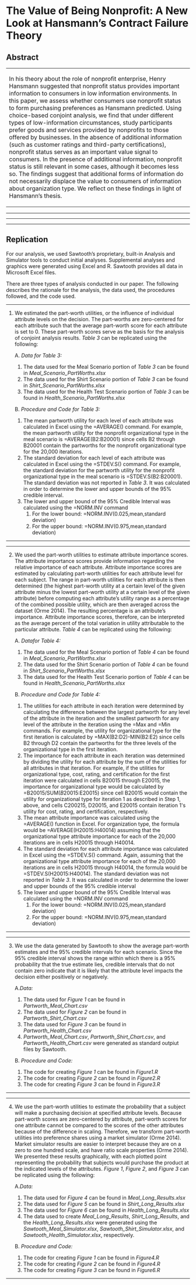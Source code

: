 # The Value of Being Nonprofit: A New Look at Hansmann’s Contract Failure Theory
<!---#### **Eva Witesman**, Romney Institute of Public Service and Ethics, Brigham Young University
#### **Curtis Child**, Department of Sociology, Brigham Young University
#### **Chris Silvia**, Romney Institute of Public Service and Ethics, Brigham Young University--->


## Abstract
     
<table><tr><td> 

In his theory about the role of nonprofit enterprise, Henry Hansmann suggested that nonprofit status provides important information to consumers in low information environments. In this paper, we assess whether consumers use nonprofit status to form purchasing preferences as Hansmann predicted. Using choice-based conjoint analysis, we find that under different types of low-information circumstances, study participants prefer goods and services provided by nonprofits to those offered by businesses. In the absence of additional information (such as customer ratings and third-party certifications), nonprofit status serves as an important value signal to consumers. In the presence of additional information, nonprofit status is still relevant in some cases, although it becomes less so. The findings suggest that additional forms of information do not necessarily displace the value to consumers of information about organization type. We reflect on these findings in light of Hansmann’s thesis.   
 
</td></tr></table>


-----

<!---This repository contains the data and code for:
> # ENTER CITATION HERE --->
-----
-----
## Replication
For our analysis, we used Sawtooth’s proprietary, built-in Analysis and Simulator tools to conduct initial analyses. Supplemental analyses and graphics were generated using Excel and R. Sawtooth provides all data in Microsoft Excel files.  

There are three types of analysis conducted in our paper. The following describes the rationale for the analysis, the data used, the procedures followed, and the code used.

----
1. We estimated the part-worth utilities, or the influence of individual attribute levels on the decision. The part-worths are zero-centered for each attribute such that the average part-worth score for each attribute is set to 0. These part-worth scores serve as the basis for the analysis of conjoint analysis results. *Table 3* can be replicated using the following:

     
     A. *Data for Table 3:*
     1. The data used for the Meal Scenario portion of *Table 3* can be found in *Meal_Scenario_PartWorths.xlsx*
     2. The data used for the Shirt Scenario portion of *Table 3* can be found in *Shirt_Scenario_PartWorths.xlsx*
     3. The data used for the Health Test Scenario portion of *Table 3* can be found in *Health_Scenario_PartWorths.xlsx*
     
     B. *Procedure and Code for Table 3:*
     1. The mean partworth utility for each level of each attribute was calculated in Excel using the =AVERAGE() command. For example, the mean partworth utility for the nonprofit organizational type in the meal scenario is =AVERAGE(B2:B20001) since cells B2 through B20001 contain the partworths for the nonprofit organizational type for the 20,000 iterations.
     2. The standard deviation for each level of each attribute was calculated in Excel using the =STDEV.S() command. For example, the standard deviation for the partworth utility for the nonprofit organizational type in the meal scenario is =STDEV.S(B2:B20001). The standard deviation was not reported in *Table 3*. It was calculated in order to determine the lower and upper bounds of the 95% credible interval.
     3. The lower and upper bound of the 95% Credible Interval was calculated using the =NORM.INV command
        1. For the lower bound: =NORM.INV(0.025,mean,standard deviation)
        2. For the upper bound: =NORM.INV(0.975,mean,standard deviation)

----
        
----
2. We used the part-worth utilities to estimate attribute importance scores. The attribute importance scores provide information regarding the relative importance of each attribute. Attribute importance scores are estimated by calculating part-worth utilities for each attribute level for each subject. The range in part-worth utilities for each attribute is then determined (the highest part-worth utility at a certain level of the given attribute minus the lowest part-worth utility at a certain level of the given attribute) before computing each attribute’s utility range as a percentage of the combined possible utility, which are then averaged across the dataset (Orme 2014). The resulting percentage is an attribute’s importance. Attribute importance scores, therefore, can be interpreted as the average percent of the total variation in utility attributable to the particular attribute. *Table 4* can be replicated using the following:   


     A. *Datafor Table 4:*
     1. The data used for the Meal Scenario portion of *Table 4* can be found in *Meal_Scenario_PartWorths.xlsx*
     2. The data used for the Shirt Scenario portion of *Table 4* can be found in *Shirt_Scenario_PartWorths.xlsx*
     3. The data used for the Health Test Scenario portion of *Table 4* can be found in *Health_Scenario_PartWorths.xlsx*
   
     B. *Procedure and Code for Table 4:*
     1. The utilities for each attribute in each iteration were determined by calculating the difference between the largest partworth for any level of the attribute in the iteration and the smallest partworth for any level of the attribute in the iteration using the =Max and =Min commands. For example, the utility for organizational type for the first iteration is calculated by =MAX(B2:D2)-MIN(B2:E2) since cells B2 through D2 contain the partworths for the three levels of the organizational type in the first iteration.
     2. The importance for each attribute in each iteration was determined by dividing the utility for each attribute by the sum of the utilities for all attributes in that iteration. For example, if the utilities for organizational type, cost, rating, and certification for the first iteration were calculated in cells B20015 through E20015, the importance for organizational type would be calculated by =B20015/SUM($B20015:$E20015) since cell B20015 would contain the utility for organizational type for iteration 1 as described in Step 1, above, and cells C200215, D20015, and E20015 contain iteration 1's utility for cost, rating, and certification, respectively.
     3. The mean attribute importance was calculated using the =AVERAGE() function in Excel. For organization type, the formula would be =AVERAGE(H20015:H40014) assuming that the organizational type attribute importance for each of the 20,000 iterations are in cells H20015 through H40014.
     4. The standard deviation for each attribute importance was calculated in Excel using the =STDEV.S() command. Again, assuming that the organizational type attribute importance for each of the 20,000 iterations are in cells H20015 through H40014, the formula would be =STDEV.S(H20015:H40014). The standard deviation was not reported in *Table 3*. It was calculated in order to determine the lower and upper bounds of the 95% credible interval 
     5. The lower and upper bound of the 95% Credible Interval was calculated using the =NORM.INV command
        1. For the lower bound: =NORM.INV(0.025,mean,standard deviation)
        2. For the upper bound: =NORM.INV(0.975,mean,standard deviation)
-----

-----
3. We use the data generated by Sawtooth to show the average part-worth estimates and the 95% credible intervals for each scenario. Since the 95% credible interval shows the range within which there is a 95% probability that the true estimate lies, credible intervals that do not contain zero indicate that it is likely that the attribute level impacts the decision either positively or negatively.


     A.*Data:*
     1. The data used for *Figure 1* can be found in *Partworth_Meal_Chart.csv*
     2. The data used for *Figure 2* can be found in *Partworth_Shirt_Chart.csv*
     3. The data used for *Figure 3* can be found in *Partworth_Health_Chart.csv*
     4. *Partworth_Meal_Chart.csv*, *Partworth_Shirt_Chart.csv*, and *Partworth_Health_Chart.csv* were generated as standard outpiut files by Sawtooth.     
 
  
     B. *Procedure and Code:*
      1. The code for creating *Figure 1* can be found in *Figure1.R*
      2. The code for creating *Figure 2* can be found in *Figure2.R*
      3. The code for creating *Figure 3* can be found in *Figure3.R*
-----  

-----
4. We use the part-worth utilities to estimate the probability that a subject will make a purchasing decision at specified attribute levels. Because part-worth scores are zero-centered by attribute, part-worth scores for one attribute cannot be compared to the scores of the other attributes because of the difference in scaling. Therefore, we transform part-worth utilities into preference shares using a market simulator (Orme 2014). Market simulator results are easier to interpret because they are on a zero to one hundred scale, and have ratio scale properties (Orme 2014). We presented these results graphically, with each plotted point representing the probability that subjects would purchase the product at the indicated levels of the attributes. *Figure 1*, *Figure 2*, and *Figure 3* can be replicated using the following:   


     A.*Data:*
     1. The data used for *Figure 4* can be found in *Meal_Long_Results.xlsx*
     2. The data used for *Figure 5* can be found in *Shirt_Long_Results.xlsx*
     3. The data used for *Figure 6* can be found in *Health_Long_Results.xlsx*
     4. The data used to create *Meal_Long_Results*, *Shirt_Long_Results*, and the *Health_Long_Results.xlsx* were generated using the *Sawtooth_Meal_Simulator.xlsx*, *Sawtooth_Shirt_Simulator.xlsx*, and *Sawtooth_Health_Simulator.xlsx*, respectively.     
 
  
     B. *Procedure and Code:*
      1. The code for creating *Figure 1* can be found in *Figure4.R*
      2. The code for creating *Figure 2* can be found in *Figure4.R*
      3. The code for creating *Figure 3* can be found in *Figure6.R*
-----  

